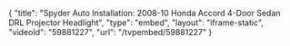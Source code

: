 {
    "title": "Spyder Auto Installation: 2008-10 Honda Accord 4-Door Sedan DRL Projector Headlight",
    "type": "embed",
    "layout": "iframe-static",
    "videoId": "59881227",
    "url": "\/tvpembed\/59881227"
}